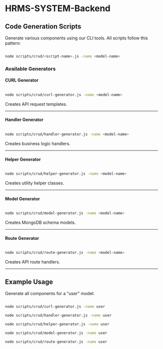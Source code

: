 # HRMS-SYSTEM-Backend
 
## Code Generation Scripts
 
Generate various components using our CLI tools. All scripts follow this pattern:
 
```bash

node scripts/crud/<script-name>.js -name <model-name>

```
 
### Available Generators
 
#### CURL Generator
 
```bash

node scripts/crud/curl-generator.js -name <model-name>

```
 
Creates API request templates.
 
 
---
 
#### Handler Generator
 
```bash

node scripts/crud/handler-generator.js -name <model-name>

```
 
Creates business logic handlers.
 
---
 
#### Helper Generator
 
```bash

node scripts/crud/helper-generator.js -name <model-name>

```
 
Creates utility helper classes.
 
---
 
#### Model Generator
 
```bash

node scripts/crud/model-generator.js -name <model-name>

```
 
Creates MongoDB schema models.
 
---
 
#### Route Generator
 
```bash

node scripts/crud/route-generator.js -name <model-name>

```
 
Creates API route handlers.
 
---
 
## Example Usage
 
Generate all components for a "user" model:
 
```bash

node scripts/crud/curl-generator.js -name user

node scripts/crud/handler-generator.js -name user

node scripts/crud/helper-generator.js -name user

node scripts/crud/model-generator.js -name user

node scripts/crud/route-generator.js -name user

```
 